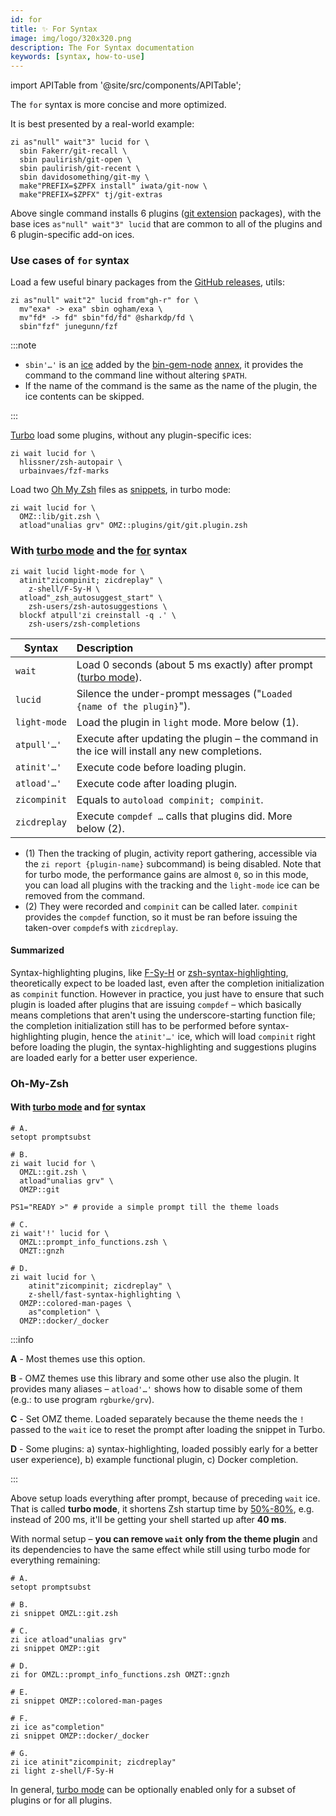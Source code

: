 ```yaml
---
id: for
title: ✨ For Syntax
image: img/logo/320x320.png
description: The For Syntax documentation
keywords: [syntax, how-to-use]
---
```


import APITable from '@site/src/components/APITable';

The `for` syntax is more concise and more optimized.

It is best presented by a real-world example:

```shell
zi as"null" wait"3" lucid for \
  sbin Fakerr/git-recall \
  sbin paulirish/git-open \
  sbin paulirish/git-recent \
  sbin davidosomething/git-my \
  make"PREFIX=$ZPFX install" iwata/git-now \
  make"PREFIX=$ZPFX" tj/git-extras
```

Above single command installs 6 plugins ([git extension][2] packages), with the base ices `as"null" wait"3" lucid` that
are common to all of the plugins and 6 plugin-specific add-on ices.

### Use cases of `for` syntax

Load a few useful binary packages from the [GitHub releases][1], utils:

```shell
zi as"null" wait"2" lucid from"gh-r" for \
  mv"exa* -> exa" sbin ogham/exa \
  mv"fd* -> fd" sbin"fd/fd" @sharkdp/fd \
  sbin"fzf" junegunn/fzf
```

:::note

- `sbin'…'` is an [ice][4] added by the [bin-gem-node][5] [annex][6], it provides the command to the command line
  without altering `$PATH`.
- If the name of the command is the same as the name of the plugin, the ice contents can be skipped.

:::

[Turbo][7] load some plugins, without any plugin-specific ices:

```shell
zi wait lucid for \
  hlissner/zsh-autopair \
  urbainvaes/fzf-marks
```

Load two [Oh My Zsh][8] files as [snippets][9], in turbo mode:

```shell
zi wait lucid for \
  OMZ::lib/git.zsh \
  atload"unalias grv" OMZ::plugins/git/git.plugin.zsh
```

### With [turbo mode][7] and the [for][8] syntax

```shell {1}
zi wait lucid light-mode for \
  atinit"zicompinit; zicdreplay" \
    z-shell/F-Sy-H \
  atload"_zsh_autosuggest_start" \
    zsh-users/zsh-autosuggestions \
  blockf atpull'zi creinstall -q .' \
    zsh-users/zsh-completions
```

<!-- prettier-ignore-start -->
<!-- markdownlint-disable -->


<APITable>

| Syntax       | Description                                                                                                                                                                                                                                                                                                                                                            |
|--------------|:-----------------------------------------------------------------------------------------------------------------------------------------------------------------------------------------------------------------------------------------------------------------------------------------------------------------------------------------------------------------------|
| `wait`       | Load 0 seconds (about 5 ms exactly) after prompt ([turbo mode][7]). |
| `lucid`      | Silence the under-prompt messages ("`Loaded {name of the plugin}`"). |
| `light-mode` | Load the plugin in `light` mode. More below (1). |
| `atpull'…'`  | Execute after updating the plugin – the command in the ice will install any new completions. |
| `atinit'…'`  | Execute code before loading plugin.  |
| `atload'…'`  | Execute code after loading plugin. |
| `zicompinit` | Equals to `autoload compinit; compinit`. |
| `zicdreplay` | Execute `compdef …` calls that plugins did. More below (2). |

</APITable>

<!-- markdownlint-restore -->
<!-- prettier-ignore-end -->

- (1) Then the tracking of plugin, activity report gathering, accessible via the `zi report {plugin-name}` subcommand)
  is being disabled. Note that for turbo mode, the performance gains are almost `0`, so in this mode, you can load all
  plugins with the tracking and the `light-mode` ice can be removed from the command.
- (2) They were recorded and `compinit` can be called later. `compinit` provides the `compdef` function, so it must be
  ran before issuing the taken-over `compdef`s with `zicdreplay`.

#### Summarized

Syntax-highlighting plugins, like [F-Sy-H][9] or [zsh-syntax-highlighting][10], theoretically expect to be loaded last,
even after the completion initialization as `compinit` function. However in practice, you just have to ensure that such
plugin is loaded after plugins that are issuing `compdef` – which basically means completions that aren't using the
underscore-starting function file; the completion initialization still has to be performed before syntax-highlighting
plugin, hence the `atinit'…'` ice, which will load `compinit` right before loading the plugin, the syntax-highlighting
and suggestions plugins are loaded early for a better user experience.

### Oh-My-Zsh

#### With [turbo mode][7] and [for][8] syntax

```shell
# A.
setopt promptsubst

# B.
zi wait lucid for \
  OMZL::git.zsh \
  atload"unalias grv" \
  OMZP::git

PS1="READY >" # provide a simple prompt till the theme loads

# C.
zi wait'!' lucid for \
  OMZL::prompt_info_functions.zsh \
  OMZT::gnzh

# D.
zi wait lucid for \
    atinit"zicompinit; zicdreplay" \
    z-shell/fast-syntax-highlighting \
  OMZP::colored-man-pages \
    as"completion" \
  OMZP::docker/_docker
```

:::info

**A** - Most themes use this option.

**B** - OMZ themes use this library and some other use also the plugin. It provides many aliases – `atload'…'` shows how
to disable some of them (e.g.: to use program `rgburke/grv`).

**C** - Set OMZ theme. Loaded separately because the theme needs the `!` passed to the `wait` ice to reset the prompt
after loading the snippet in Turbo.

**D** - Some plugins: a) syntax-highlighting, loaded possibly early for a better user experience), b) example functional
plugin, c) Docker completion.

:::

Above setup loads everything after prompt, because of preceding `wait` ice. That is called **turbo mode**, it shortens
Zsh startup time by <u>50%-80%</u>, e.g. instead of 200 ms, it'll be getting your shell started up after **40 ms**.

With normal setup – **you can remove `wait` only from the theme plugin** and its dependencies to have the same effect
while still using turbo mode for everything remaining:

```shell
# A.
setopt promptsubst

# B.
zi snippet OMZL::git.zsh

# C.
zi ice atload"unalias grv"
zi snippet OMZP::git

# D.
zi for OMZL::prompt_info_functions.zsh OMZT::gnzh

# E.
zi snippet OMZP::colored-man-pages

# F.
zi ice as"completion"
zi snippet OMZP::docker/_docker

# G.
zi ice atinit"zicompinit; zicdreplay"
zi light z-shell/F-Sy-H
```

In general, [turbo mode][7] can be optionally enabled only for a subset of plugins or for all plugins.

[1]: /search/?q=GH-R
[2]: /search/?q=git+ext
[4]: /search/?q=ice
[5]: /search/?q=bin+gem+node
[6]: /search/?q=annex
[7]: /search/?q=turbo+mode
[8]: /search/?q=oh+my+zsh
[9]: /search/?q=snippets
[7]: /docs/getting_started/overview#turbo-mode-zsh--53
[8]: /docs/guides/syntax#the-for-syntax
[9]: https://github.com/z-shell/F-Sy-H
[10]: https://github.com/zsh-users/zsh-syntax-highlighting
